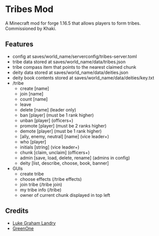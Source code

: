 # Tribes Mod 

A Minecraft mod for forge 1.16.5 that allows players to form tribes. Commissioned by Khaki.

## Features
- config at saves/world_name/serverconfig/tribes-server.toml
- tribe data stored at saves/world_name/data/tribes.json
- tribe compass item that points to the nearest claimed chunk
- deity data stored at saves/world_name/data/deities.json
- deity book contents stored at saves/world_name/data/deities/key.txt
- /tribe 
    - create [name]
    - join [name]
    - count [name]
    - leave
    - delete [name] (leader only)
    - ban [player] (must be 1 rank higher)
    - unban [player] (officers+)
    - promote [player] (must be 2 ranks higher)
    - demote [player] (must be 1 rank higher)
    - [ally, enemy, neutral] [name] (vice leader+)
    - who [player]
    - initials [string] (vice leader+)
    - chunk [claim, unclaim] (officers+)
    - admin [save, load, delete, rename] (admins in config)
    - deity [list, describe, choose, book, banner]
- GUIs
    - create tribe
    - choose effects (/tribe effects)
    - join tribe (/tribe join)
    - my tribe info (/tribe)
    - owner of current chunk displayed in top left
    

## Credits
- [Luke Graham Landry](https://lukegrahamlandry.ca)
- [GreenOne](https://github.com/TheGreenOne)
